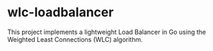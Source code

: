 # wlc-loadbalancer
This project implements a lightweight Load Balancer in Go using the Weighted Least Connections (WLC) algorithm.
